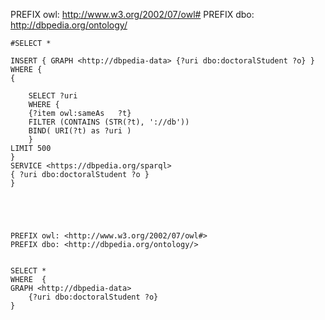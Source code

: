 



   PREFIX owl: <http://www.w3.org/2002/07/owl#>
    PREFIX dbo: <http://dbpedia.org/ontology/>

    #SELECT *

    INSERT { GRAPH <http://dbpedia-data> {?uri dbo:doctoralStudent ?o} }
    WHERE {    
    {
        
        SELECT ?uri
        WHERE {       
        {?item owl:sameAs	?t}
        FILTER (CONTAINS (STR(?t), '://db'))
        BIND( URI(?t) as ?uri )
        }
    LIMIT 500
    }
    SERVICE <https://dbpedia.org/sparql>
    { ?uri dbo:doctoralStudent ?o }
    }     





    PREFIX owl: <http://www.w3.org/2002/07/owl#>
    PREFIX dbo: <http://dbpedia.org/ontology/>


    SELECT *
    WHERE  {
    GRAPH <http://dbpedia-data>
        {?uri dbo:doctoralStudent ?o}
    }